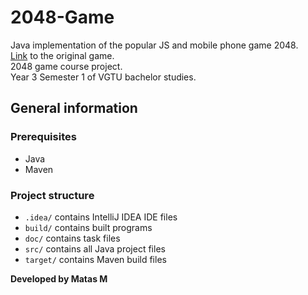 # 2048-Game

Java implementation of the popular JS and mobile phone game 2048.<br>
<a href="https://play2048.co/">Link</a> to the original game.<br>
2048 game course project.<br>
Year 3 Semester 1 of VGTU bachelor studies.

## General information

### Prerequisites
- Java
- Maven

### Project structure
- <code>.idea/</code> contains IntelliJ IDEA IDE files
- <code>build/</code> contains built programs
- <code>doc/</code> contains task files
- <code>src/</code> contains all Java project files
- <code>target/</code> contains Maven build files

<b>Developed by Matas M</b>
